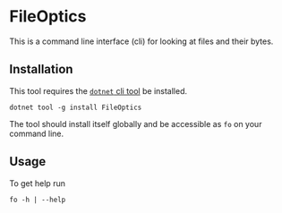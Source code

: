 # FileOptics

This is a command line interface (cli) for looking at files and their bytes.

## Installation

This tool requires the [`dotnet` cli tool](https://dotnet.microsoft.com/learn/dotnet/hello-world-tutorial/install) be installed.

```
dotnet tool -g install FileOptics
```

The tool should install itself globally and be accessible as `fo` on your command line.

## Usage

To get help run
```
fo -h | --help
```
